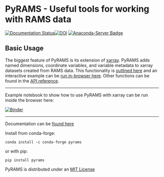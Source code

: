# PyRAMS - Useful tools for working with RAMS data

[![Documentation Status](https://readthedocs.org/projects/pyrams/badge/?version=latest)](https://pyrams.readthedocs.io/en/latest/?badge=latest)[![DOI](https://zenodo.org/badge/176599749.svg)](https://zenodo.org/badge/latestdoi/176599749)
[![Anaconda-Server Badge](https://anaconda.org/conda-forge/pyrams/badges/version.svg)](https://anaconda.org/conda-forge/pyrams)

## Basic Usage
The biggest feature of PyRAMS is its extension of [xarray](https://docs.xarray.dev/en/stable/). 
PyRAMS adds named dimensions, coordinate variables, and variable metadata to xarray datasets created from RAMS data.
This functionality is [outlined here](https://pyrams.readthedocs.io/en/latest/xarray_metadata.html) and an interactive example can be [run 
in-browser here](https://mybinder.org/v2/gh/lsterzinger/pyrams/HEAD?labpath=examples%2Fxarray.ipynb). Other functions can be found in the [API reference](https://pyrams.readthedocs.io/en/latest/api/index.html).

***
Example notebook to show how to use PyRAMS with xarray can be run inside the browser here:

[![Binder](https://mybinder.org/badge_logo.svg)](https://mybinder.org/v2/gh/lsterzinger/pyrams/HEAD?labpath=examples%2Fxarray.ipynb)

***
Documentation can be [found here](https://pyrams.readthedocs.io/en/latest)

Install from conda-forge:
```
conda install -c conda-forge pyrams
```

or with pip:
```
pip install pyrams
``` 
PyRAMS is distributed under an [MIT License](LICENSE)
